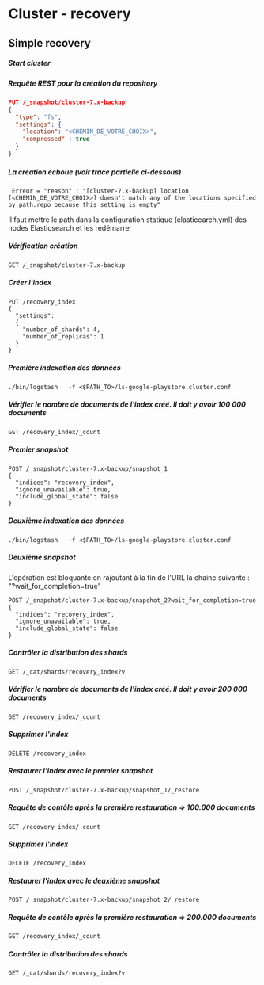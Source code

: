 
# Cluster - recovery

## Simple recovery

##### Start cluster

##### Requête REST pour la création du repository
```json
PUT /_snapshot/cluster-7.x-backup
{
  "type": "fs",
  "settings": {
    "location": "<CHEMIN_DE_VOTRE_CHOIX>",
    "compressed" : true
  }
}
```

##### La création échoue (voir trace partielle ci-dessous)
```
 Erreur = "reason" : "[cluster-7.x-backup] location [<CHEMIN_DE_VOTRE_CHOIX>] doesn't match any of the locations specified by path.repo because this setting is empty"
```

Il faut mettre le path dans la configuration statique (elasticearch.yml) des nodes Elasticsearch et les redémarrer


##### Vérification création
```
GET /_snapshot/cluster-7.x-backup
```

##### Créer l'index
```
PUT /recovery_index
{
  "settings": 
  {
    "number_of_shards": 4,
    "number_of_replicas": 1
  }
}
```


##### Première indexation des données
```shell script
./bin/logstash   -f <$PATH_TO>/ls-google-playstore.cluster.conf
```

##### Vérifier le nombre de documents de l'index créé. Il doit y avoir 100 000 documents
```
GET /recovery_index/_count
```

##### Premier snapshot
```
POST /_snapshot/cluster-7.x-backup/snapshot_1
{
  "indices": "recovery_index",
  "ignore_unavailable": true,
  "include_global_state": false
}
```

##### Deuxième indexation des données
```shell script
./bin/logstash   -f <$PATH_TO>/ls-google-playstore.cluster.conf
```

##### Deuxième snapshot 
L'opération est bloquante en rajoutant à la fin de l'URL la chaine suivante : "?wait_for_completion=true"
```
POST /_snapshot/cluster-7.x-backup/snapshot_2?wait_for_completion=true
{
  "indices": "recovery_index",
  "ignore_unavailable": true,
  "include_global_state": false
}
```

##### Contrôler la distribution des shards 
```
GET /_cat/shards/recovery_index?v
```

##### Vérifier le nombre de documents de l'index créé. Il doit y avoir 200 000 documents
```
GET /recovery_index/_count
```

##### Supprimer l'index
```
DELETE /recovery_index
```

##### Restaurer l'index avec le premier snapshot
```
POST /_snapshot/cluster-7.x-backup/snapshot_1/_restore
```

##### Requête de contôle après la première restauration => 100.000 documents
```
GET /recovery_index/_count
``` 


##### Supprimer l'index
```
DELETE /recovery_index
```

##### Restaurer l'index avec le deuxième snapshot
```
POST /_snapshot/cluster-7.x-backup/snapshot_2/_restore
```

##### Requête de contôle après la première restauration => 200.000 documents 
```
GET /recovery_index/_count
```

##### Contrôler la distribution des shards
```
GET /_cat/shards/recovery_index?v
```


<!---
## Recovery after corruption
## Red state after nodes loss
-->



